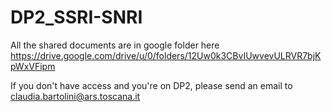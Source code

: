 # DP2_SSRI-SNRI

All the shared documents are in google folder here https://drive.google.com/drive/u/0/folders/12Uw0k3CBvIUwvevULRVR7bjKpWxVFipm

If you don't have access and you're on DP2, please send an email to claudia.bartolini@ars.toscana.it
